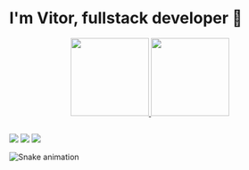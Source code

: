 # I'm Vitor, fullstack developer 👋

 <div align="center">
  <a href="https://github.com/vitorlfaria">
  <img height="140em" src="https://github-readme-stats.vercel.app/api?username=vitorlfaria&hide=stars&show_icons=true&theme=vue-dark"/>                    
  <img height="140em" src="https://github-readme-stats.vercel.app/api/top-langs/?username=vitorlfaria&layout=compact&theme=vue-dark"/>
</div>
  
##
 
<div> 
  <a href="https://instagram.com/vitorlacerdaf" target="_blank"><img src="https://img.shields.io/badge/-Instagram-%23E4405F?style=for-the-badge&logo=instagram&logoColor=white" target="_blank"></a>
  <a href = "mailto:vitorlacerdafaria7@gmail.com"><img src="https://img.shields.io/badge/-Gmail-%23333?style=for-the-badge&logo=gmail&logoColor=white" target="_blank"></a>
  <a href="https://www.linkedin.com/in/vitor-lacerda-faria" target="_blank"><img src="https://img.shields.io/badge/-LinkedIn-%230077B5?style=for-the-badge&logo=linkedin&logoColor=white" target="_blank"></a> 
 
  ![Snake animation](https://github.com/vitorlfaria/vitorlfaria/blob/output/github-contribution-grid-snake.svg)
 
</div>
